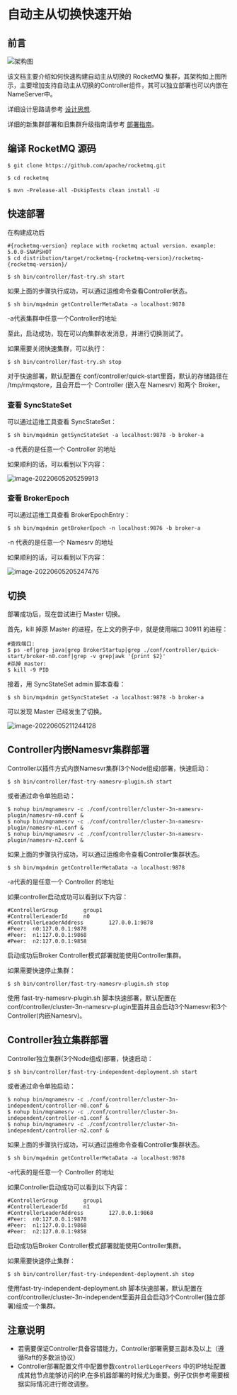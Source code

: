 # 自动主从切换快速开始

## 前言

![架构图](../image/controller/controller_design_2.png)

该文档主要介绍如何快速构建自动主从切换的 RocketMQ 集群，其架构如上图所示，主要增加支持自动主从切换的Controller组件，其可以独立部署也可以内嵌在NameServer中。

详细设计思路请参考 [设计思想](design.md).

详细的新集群部署和旧集群升级指南请参考 [部署指南](deploy.md)。

## 编译 RocketMQ 源码

```shell
$ git clone https://github.com/apache/rocketmq.git

$ cd rocketmq

$ mvn -Prelease-all -DskipTests clean install -U
```

## 快速部署

在构建成功后

```shell
#{rocketmq-version} replace with rocketmq actual version. example: 5.0.0-SNAPSHOT
$ cd distribution/target/rocketmq-{rocketmq-version}/rocketmq-{rocketmq-version}/

$ sh bin/controller/fast-try.sh start
```

如果上面的步骤执行成功，可以通过运维命令查看Controller状态。

```shell
$ sh bin/mqadmin getControllerMetaData -a localhost:9878
```

-a代表集群中任意一个Controller的地址

至此，启动成功，现在可以向集群收发消息，并进行切换测试了。

如果需要关闭快速集群，可以执行：

```shell
$ sh bin/controller/fast-try.sh stop
```

对于快速部署，默认配置在 conf/controller/quick-start里面，默认的存储路径在 /tmp/rmqstore，且会开启一个 Controller (嵌入在 Namesrv) 和两个 Broker。

### 查看 SyncStateSet

可以通过运维工具查看 SyncStateSet：

```shell
$ sh bin/mqadmin getSyncStateSet -a localhost:9878 -b broker-a
```

-a 代表的是任意一个 Controller 的地址

如果顺利的话，可以看到以下内容：

![image-20220605205259913](../image/controller/quick-start/syncstateset.png)

### 查看 BrokerEpoch

可以通过运维工具查看 BrokerEpochEntry：

```shell
$ sh bin/mqadmin getBrokerEpoch -n localhost:9876 -b broker-a
```

-n 代表的是任意一个 Namesrv 的地址

如果顺利的话，可以看到以下内容：

![image-20220605205247476](../image/controller/quick-start/epoch.png)

## 切换

部署成功后，现在尝试进行 Master 切换。

首先，kill 掉原 Master 的进程，在上文的例子中，就是使用端口 30911 的进程：

```shell
#查找端口:
$ ps -ef|grep java|grep BrokerStartup|grep ./conf/controller/quick-start/broker-n0.conf|grep -v grep|awk '{print $2}'
#杀掉 master:
$ kill -9 PID
```

接着，用 SyncStateSet admin 脚本查看：

```shell
$ sh bin/mqadmin getSyncStateSet -a localhost:9878 -b broker-a
```

可以发现 Master 已经发生了切换。

![image-20220605211244128](../image/controller/quick-start/changemaster.png)



## Controller内嵌Namesvr集群部署

Controller以插件方式内嵌Namesvr集群(3个Node组成)部署，快速启动：

```shell
$ sh bin/controller/fast-try-namesrv-plugin.sh start
```

或者通过命令单独启动：

```shell
$ nohup bin/mqnamesrv -c ./conf/controller/cluster-3n-namesrv-plugin/namesrv-n0.conf &
$ nohup bin/mqnamesrv -c ./conf/controller/cluster-3n-namesrv-plugin/namesrv-n1.conf &
$ nohup bin/mqnamesrv -c ./conf/controller/cluster-3n-namesrv-plugin/namesrv-n2.conf &
```

如果上面的步骤执行成功，可以通过运维命令查看Controller集群状态。

```shell
$ sh bin/mqadmin getControllerMetaData -a localhost:9878
```

-a代表的是任意一个 Controller 的地址

如果controller启动成功可以看到以下内容：

```
#ControllerGroup        group1
#ControllerLeaderId     n0
#ControllerLeaderAddress        127.0.0.1:9878
#Peer:  n0:127.0.0.1:9878
#Peer:  n1:127.0.0.1:9868
#Peer:  n2:127.0.0.1:9858
```

启动成功后Broker Controller模式部署就能使用Controller集群。

如果需要快速停止集群：

```shell
$ sh bin/controller/fast-try-namesrv-plugin.sh stop
```

使用 fast-try-namesrv-plugin.sh 脚本快速部署，默认配置在 conf/controller/cluster-3n-namesrv-plugin里面并且会启动3个Namesvr和3个Controller(内嵌Namesrv)。

## Controller独立集群部署

Controller独立集群(3个Node组成)部署，快速启动：

```shell
$ sh bin/controller/fast-try-independent-deployment.sh start
```

或者通过命令单独启动：

```shell
$ nohup bin/mqnamesrv -c ./conf/controller/cluster-3n-independent/controller-n0.conf &
$ nohup bin/mqnamesrv -c ./conf/controller/cluster-3n-independent/controller-n1.conf &
$ nohup bin/mqnamesrv -c ./conf/controller/cluster-3n-independent/controller-n2.conf &
```

如果上面的步骤执行成功，可以通过运维命令查看Controller集群状态。

```shell
$ sh bin/mqadmin getControllerMetaData -a localhost:9878
```

-a代表的是任意一个 Controller 的地址

如果Controller启动成功可以看到以下内容：

```
#ControllerGroup        group1
#ControllerLeaderId     n1
#ControllerLeaderAddress        127.0.0.1:9868
#Peer:  n0:127.0.0.1:9878
#Peer:  n1:127.0.0.1:9868
#Peer:  n2:127.0.0.1:9858
```

启动成功后Broker Controller模式部署就能使用Controller集群。

如果需要快速停止集群：

```shell
$ sh bin/controller/fast-try-independent-deployment.sh stop
```

使用fast-try-independent-deployment.sh 脚本快速部署，默认配置在 conf/controller/cluster-3n-independent里面并且会启动3个Controller(独立部署)组成一个集群。



## 注意说明

- 若需要保证Controller具备容错能力，Controller部署需要三副本及以上（遵循Raft的多数派协议）
- Controller部署配置文件中配置参数`controllerDLegerPeers` 中的IP地址配置成其他节点能够访问的IP,在多机器部署的时候尤为重要。例子仅供参考需要根据实际情况进行修改调整。
